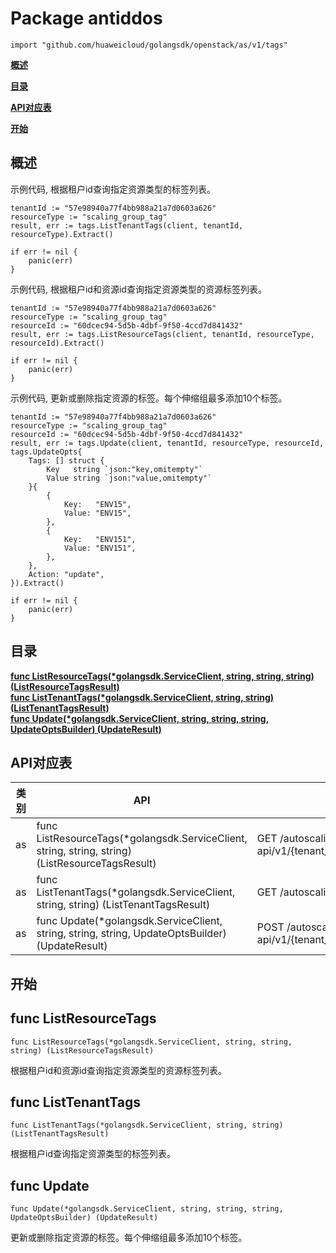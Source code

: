 # Package antiddos
    import "github.com/huaweicloud/golangsdk/openstack/as/v1/tags"
**[概述](#概述)**  

**[目录](#目录)**  

**[API对应表](#API对应表)**  

**[开始](#开始)**  

## 概述


示例代码, 根据租户id查询指定资源类型的标签列表。

    
    tenantId := "57e98940a77f4bb988a21a7d0603a626"
    resourceType := "scaling_group_tag"
    result, err := tags.ListTenantTags(client, tenantId, resourceType).Extract()
    
    if err != nil {
        panic(err)
    }
    
示例代码, 根据租户id和资源id查询指定资源类型的资源标签列表。

    
    tenantId := "57e98940a77f4bb988a21a7d0603a626"
    resourceType := "scaling_group_tag"
    resourceId := "60dcec94-5d5b-4dbf-9f50-4ccd7d841432"
    result, err := tags.ListResourceTags(client, tenantId, resourceType, resourceId).Extract()
    
    if err != nil {
        panic(err)
    }
    
示例代码, 更新或删除指定资源的标签。每个伸缩组最多添加10个标签。

    
    tenantId := "57e98940a77f4bb988a21a7d0603a626"
    resourceType := "scaling_group_tag"
    resourceId := "60dcec94-5d5b-4dbf-9f50-4ccd7d841432"
    result, err := tags.Update(client, tenantId, resourceType, resourceId, tags.UpdateOpts{
        Tags: [] struct {
            Key   string `json:"key,omitempty"`
            Value string `json:"value,omitempty"`
        }{
            {
                Key:   "ENV15",
                Value: "ENV15",
            },
            {
                Key:   "ENV151",
                Value: "ENV151",
            },
        },
        Action: "update",
    }).Extract()
    
    if err != nil {
        panic(err)
    }
## 目录
**[func ListResourceTags(*golangsdk.ServiceClient, string, string, string) (ListResourceTagsResult)](#func-listresourcetags)**  
**[func ListTenantTags(*golangsdk.ServiceClient, string, string) (ListTenantTagsResult)](#func-listtenanttags)**  
**[func Update(*golangsdk.ServiceClient, string, string, string, UpdateOptsBuilder) (UpdateResult)](#func-update)**  
## API对应表
|类别|API|EndPoint|
|----|---|--------|
|as|func ListResourceTags(*golangsdk.ServiceClient, string, string, string) (ListResourceTagsResult)|GET /autoscaling-api/v1/{tenant_id}/{resource_type}/{resource_id}/tags|
|as|func ListTenantTags(*golangsdk.ServiceClient, string, string) (ListTenantTagsResult)|GET /autoscaling-api/v1/{tenant_id}/{resource_type}/tags|
|as|func Update(*golangsdk.ServiceClient, string, string, string, UpdateOptsBuilder) (UpdateResult)|POST /autoscaling-api/v1/{tenant_id}/{resource_type}/{resource_id}/tags/action|
## 开始
## func ListResourceTags
    func ListResourceTags(*golangsdk.ServiceClient, string, string, string) (ListResourceTagsResult)  
根据租户id和资源id查询指定资源类型的资源标签列表。
## func ListTenantTags
    func ListTenantTags(*golangsdk.ServiceClient, string, string) (ListTenantTagsResult)  
根据租户id查询指定资源类型的标签列表。
## func Update
    func Update(*golangsdk.ServiceClient, string, string, string, UpdateOptsBuilder) (UpdateResult)  
更新或删除指定资源的标签。每个伸缩组最多添加10个标签。
